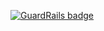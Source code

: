 
[![GuardRails badge](https://badges.production.guardrails.io/moul/node-alfred-workflow.svg)](https://www.guardrails.io)
